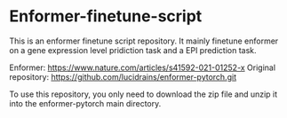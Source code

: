 # Enformer-finetune-script
This is an enformer finetune script repository. It mainly finetune enformer on a gene expression level pridiction task and a EPI prediction task. 

Enformer: https://www.nature.com/articles/s41592-021-01252-x  Original repository: https://github.com/lucidrains/enformer-pytorch.git

To use this repository, you only need to download the zip file and unzip it into the enformer-pytorch main directory.
